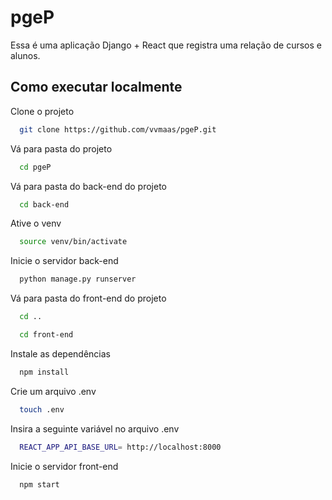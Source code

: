 # pgeP

Essa é uma aplicação Django + React que registra uma relação de cursos e alunos.


## Como executar localmente

Clone o projeto

```bash
  git clone https://github.com/vvmaas/pgeP.git
```

Vá para pasta do projeto

```bash
  cd pgeP
```

Vá para pasta do back-end do projeto

```bash
  cd back-end
```

Ative o venv

```bash
  source venv/bin/activate
```

Inicie o servidor back-end

```bash
  python manage.py runserver
```

Vá para pasta do front-end do projeto

```bash
  cd ..
```

```bash
  cd front-end
```

Instale as dependências

```bash
  npm install
```

Crie um arquivo .env

```bash
  touch .env
```

Insira a seguinte variável no arquivo .env 

```bash
  REACT_APP_API_BASE_URL= http://localhost:8000
```

Inicie o servidor front-end

```bash
  npm start
```

